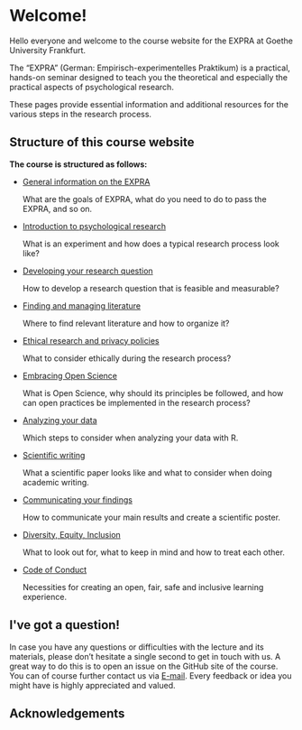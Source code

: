 
# Welcome!

Hello everyone and welcome to the course website for the EXPRA at Goethe University Frankfurt.

The “EXPRA” (German: Empirisch-experimentelles Praktikum) is a practical, hands-on seminar designed to teach you the theoretical and especially the practical aspects of psychological research.

These pages provide essential information and additional resources for the various steps in the research process.

## Structure of this course website

**The course is structured as follows:**

* [General information on the EXPRA](/student-guide)

   What are the goals of EXPRA, what do you need to do to pass the EXPRA, and so on.

* [Introduction to psychological research](../content/intro_content)

   What is an experiment and how does a typical research process look like?

* [Developing your research question](../content/research-question)

   How to develop a research question that is feasible and measurable?  

* [Finding and managing literature](../content/literature)

   Where to find relevant literature and how to organize it?
   
* [Ethical research and privacy policies](../content/ethics)

   What to consider ethically during the research process?

* [Embracing Open Science](../content/open-science)

   What is Open Science, why should its principles be followed, and how can open practices be implemented in the research process?
  
* [Analyzing your data](../content/analysis)

   Which steps to consider when analyzing your data with R.

* [Scientific writing](../content/writing)

   What a scientific paper looks like and what to consider when doing academic writing.

* [Communicating your findings](../content/communication) 

   How to communicate your main results and create a scientific poster. 




* [Diversity, Equity, Inclusion](https://m-earnest.github.io/course_template_diler/general_information/dei.html)

   What to look out for, what to keep in mind and how to treat each other.

* [Code of Conduct](https://m-earnest.github.io/course_template_diler/general_information/CoC.html)

   Necessities for creating an open, fair, safe and inclusive learning experience.

## I've got a question!

In case you have any questions or difficulties with the lecture and its materials, please don’t hesitate a single second to get in touch with us. A great way to do this is to open an issue on the GitHub site of the course. You can of course further contact us via [E-mail](@psych.uni-frankfurt.de). Every feedback or idea  you might have is highly appreciated and valued.


## Acknowledgements
